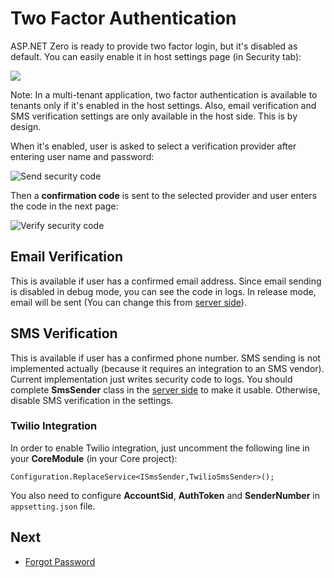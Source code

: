 # Two Factor Authentication

ASP.NET Zero is ready to provide two factor login, but it's disabled as
default. You can easily enable it in host settings page (in Security
tab):

<img src="D:/Github/documents/docs/en/images/lockout-two-factor-settings-1.png" class="img-thumbnail" />

Note: In a multi-tenant application, two factor authentication is
available to tenants only if it's enabled in the host settings. Also,
email verification and SMS verification settings are only available in
the host side. This is by design.

When it's enabled, user is asked to select a verification provider after
entering user name and password:

<img src="D:/Github/documents/docs/en/images/send-security-code-1.png" alt="Send security code" class="img-thumbnail" />

Then a **confirmation code** is sent to the selected provider and user
enters the code in the next page:

<img src="D:/Github/documents/docs/en/images/verify-security-code-1.png" alt="Verify security code" class="thumbnail" />

## Email Verification

This is available if user has a confirmed email address. Since email sending is disabled in debug mode, you can see the code in logs. In release mode, email will be sent (You can change this from [server side](Development-Guide-Core.md)).

## SMS Verification

This is available if user has a confirmed phone number. SMS sending is not implemented actually (because it requires an integration to an SMS vendor). Current implementation just writes security code to logs. You
should complete **SmsSender** class in the [server side](Development-Guide-Core.md) to make it usable. Otherwise, disable SMS verification in the settings.

### Twilio Integration

In order to enable Twilio integration, just uncomment the following line in your **CoreModule** (in your Core project):

```
Configuration.ReplaceService<ISmsSender,TwilioSmsSender>();
```

You also need to configure **AccountSid**, **AuthToken** and **SenderNumber** in `appsetting.json` file.

## Next

* [Forgot Password](Features-Angular-Forgot-Password)